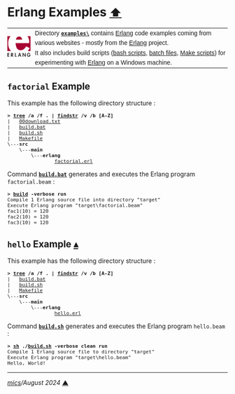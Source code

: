 # <span id="top">Erlang Examples</span> <span style="font-size:90%;">[⬆](../README.md#top)</span>

<table style="font-family:Helvetica,Arial;line-height:1.6;">
  <tr>
  <td style="border:0;padding:0 10px 0 0;min-width:25%;"><a href="https://erlang.org/" rel="external"><img src="../docs/images/erlang-logo.svg" width="100" alt="Erlang project"/></a></td>
  <td style="border:0;padding:0;vertical-align:text-top;">Directory <a href="."><strong><code>examples\</code></strong></a> contains <a href="https://isocpp.org/" rel="external" title="Erlang">Erlang</a> code examples coming from various websites - mostly from the <a href="https://erlang.org/" rel="external" title="Erlang">Erlang</a> project.<br/>
  It also includes build scripts (<a href="https://tldp.org/LDP/Bash-Beginners-Guide/html/sect_02_01.html" rel="external">bash scripts</a>, <a href="https://en.wikibooks.org/wiki/Windows_Batch_Scripting" rel="external">batch files</a>, <a href="https://makefiletutorial.com/" rel="external">Make scripts</a>) for experimenting with <a href="https://erlang.org/" rel="external">Erlang</a> on a Windows machine.
  </td>
  </tr>
</table>

## <span id="factorial">`factorial` Example</span>

This example has the following directory structure :

<pre style="font-size:80%;">
<b>&gt; <a href="">tree</a> /a /f . | <a href="https://learn.microsoft.com/en-us/windows-server/administration/windows-commands/findstr" rel="external">findstr</a> /v /b [A-Z]</b>
|   <a href="./factorial/00download.txt">00download.txt</a>
|   <a href="./factorial/build.bat">build.bat</a>
|   <a href="./factorial/build.sh">build.sh</a>
|   <a href="./factorial/Makefile">Makefile</a>
\---<b>src</b>
    \---<b>main</b>
        \---<b>erlang</b>
                <a href="./factorial/src/main/erlang/factorial.erl">factorial.erl</a>
</pre>

Command [**`build.bat`**](./factorail/build.bat) generates and executes the Erlang program `factorial.beam` :

<pre style="font-size:80%;">
<b>&gt; <a href="./factorial/build.bat">build</a> -verbose run</b>
Compile 1 Erlang source file into directory "target"
Execute Erlang program "target\factorial.beam"
fac1(10) = 120
fac2(10) = 120
fac3(10) = 120
</pre>

<!--=======================================================================-->

## <span id="hello">`hello` Example</span> [**&#x25B4;**](#top)

This example has the following directory structure :

<pre style="font-size:80%;">
<b>&gt; <a href="https://learn.microsoft.com/en-us/windows-server/administration/windows-commands/tree" rel="external">tree</a> /a /f . | <a href="https://learn.microsoft.com/en-us/windows-server/administration/windows-commands/findstr" rel="external">findstr</a> /v /b [A-Z]</b>
|   <a href="./hello/build.bat">build.bat</a>
|   <a href="./hello/build.sh">build.sh</a>
|   <a href="./hello/Makefile">Makefile</a>
\---<b>src</b>
    \---<b>main</b>
        \---<b>erlang</b>
                <a href="./hello/src/main/erlang/hello.erl">hello.erl</a>
</pre>

Command [**`build.sh`**](./hello/build.sh) generates and executes the Erlang program `hello.beam` :
<pre style="font-size:80%;">
<b>&gt; <a href="https://man7.org/linux/man-pages/man1/sh.1p.html" rel="external">sh</a> ./<a href="./hello/build.sh">build.sh</a> -verbose clean run</b>
Compile 1 Erlang source file to directory "target"
Execute Erlang program "target\hello.beam"
Hello, World!
</pre>


***

*[mics](https://lampwww.epfl.ch/~michelou/)/August 2024* [**&#9650;**](#top)
<span id="bottom">&nbsp;</span>

<!-- link refs -->

[cmd_cli]: https://learn.microsoft.com/en-us/windows-server/administration/windows-commands/cmd
[make_cli]: https://www.gnu.org/software/make/manual/html_node/Running.html
[sh_cli]: https://man7.org/linux/man-pages/man1/sh.1p.html
